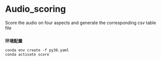 # Audio_scoring
Score the audio on four aspects and generate the corresponding csv table file
###
**环境配置**
```
conda env create -f py36.yaml
conda activate score
```
